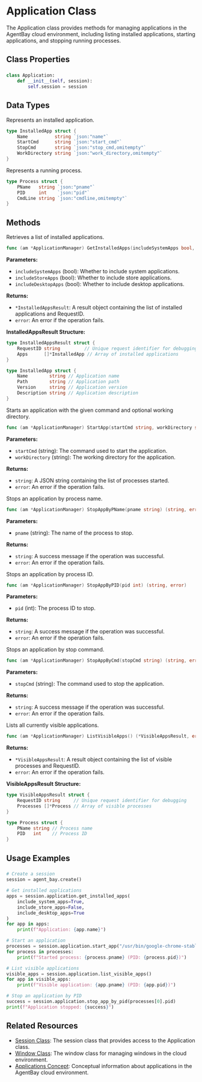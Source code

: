 # Application Class

The Application class provides methods for managing applications in the AgentBay cloud environment, including listing installed applications, starting applications, and stopping running processes.

## Class Properties

###

```python
class Application:
    def __init__(self, session):
        self.session = session
```

## Data Types


Represents an installed application.


```go
type InstalledApp struct {
    Name          string `json:"name"`
    StartCmd      string `json:"start_cmd"`
    StopCmd       string `json:"stop_cmd,omitempty"`
    WorkDirectory string `json:"work_directory,omitempty"`
}
```


Represents a running process.


```go
type Process struct {
    PName   string `json:"pname"`
    PID     int    `json:"pid"`
    CmdLine string `json:"cmdline,omitempty"`
}
```

## Methods


Retrieves a list of installed applications.


```go
func (am *ApplicationManager) GetInstalledApps(includeSystemApps bool, includeStoreApps bool, includeDesktopApps bool) (*InstalledAppsResult, error)
```

**Parameters:**
- `includeSystemApps` (bool): Whether to include system applications.
- `includeStoreApps` (bool): Whether to include store applications.
- `includeDesktopApps` (bool): Whether to include desktop applications.

**Returns:**
- `*InstalledAppsResult`: A result object containing the list of installed applications and RequestID.
- `error`: An error if the operation fails.

**InstalledAppsResult Structure:**
```go
type InstalledAppsResult struct {
    RequestID string         // Unique request identifier for debugging
    Apps      []*InstalledApp // Array of installed applications
}

type InstalledApp struct {
    Name        string // Application name
    Path        string // Application path
    Version     string // Application version
    Description string // Application description
}
```


Starts an application with the given command and optional working directory.


```go
func (am *ApplicationManager) StartApp(startCmd string, workDirectory string) (string, error)
```

**Parameters:**
- `startCmd` (string): The command used to start the application.
- `workDirectory` (string): The working directory for the application.

**Returns:**
- `string`: A JSON string containing the list of processes started.
- `error`: An error if the operation fails.


Stops an application by process name.


```go
func (am *ApplicationManager) StopAppByPName(pname string) (string, error)
```

**Parameters:**
- `pname` (string): The name of the process to stop.

**Returns:**
- `string`: A success message if the operation was successful.
- `error`: An error if the operation fails.


Stops an application by process ID.


```go
func (am *ApplicationManager) StopAppByPID(pid int) (string, error)
```

**Parameters:**
- `pid` (int): The process ID to stop.

**Returns:**
- `string`: A success message if the operation was successful.
- `error`: An error if the operation fails.


Stops an application by stop command.


```go
func (am *ApplicationManager) StopAppByCmd(stopCmd string) (string, error)
```

**Parameters:**
- `stopCmd` (string): The command used to stop the application.

**Returns:**
- `string`: A success message if the operation was successful.
- `error`: An error if the operation fails.


Lists all currently visible applications.


```go
func (am *ApplicationManager) ListVisibleApps() (*VisibleAppsResult, error)
```

**Returns:**
- `*VisibleAppsResult`: A result object containing the list of visible processes and RequestID.
- `error`: An error if the operation fails.

**VisibleAppsResult Structure:**
```go
type VisibleAppsResult struct {
    RequestID string     // Unique request identifier for debugging
    Processes []*Process // Array of visible processes
}

type Process struct {
    PName string // Process name
    PID   int    // Process ID
}
```

## Usage Examples

###

```python
# Create a session
session = agent_bay.create()

# Get installed applications
apps = session.application.get_installed_apps(
    include_system_apps=True,
    include_store_apps=False,
    include_desktop_apps=True
)
for app in apps:
    print(f"Application: {app.name}")

# Start an application
processes = session.application.start_app("/usr/bin/google-chrome-stable")
for process in processes:
    print(f"Started process: {process.pname} (PID: {process.pid})")

# List visible applications
visible_apps = session.application.list_visible_apps()
for app in visible_apps:
    print(f"Visible application: {app.pname} (PID: {app.pid})")

# Stop an application by PID
success = session.application.stop_app_by_pid(processes[0].pid)
print(f"Application stopped: {success}")
```

## Related Resources

- [Session Class](session.md): The session class that provides access to the Application class.
- [Window Class](window.md): The window class for managing windows in the cloud environment.
- [Applications Concept](../concepts/applications.md): Conceptual information about applications in the AgentBay cloud environment. 
